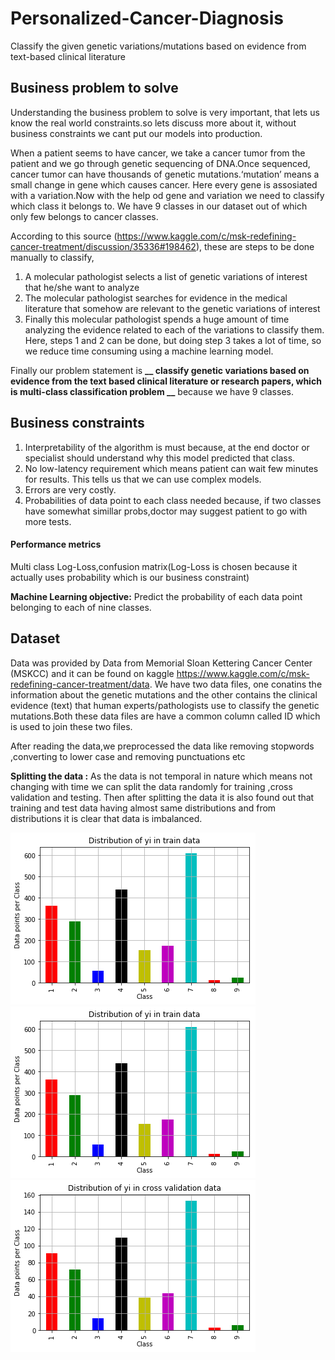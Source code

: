 # Personalized-Cancer-Diagnosis
Classify the given genetic variations/mutations based on evidence from text-based clinical literature

## Business problem to solve
Understanding the business problem to solve is very important, that lets us know the real world constraints.so lets discuss more about it, without business constraints we cant put our models into production.

When a patient seems to have cancer, we take a cancer tumor from the patient and we go through genetic sequencing of DNA.Once sequenced, cancer tumor can have thousands of genetic mutations.‘mutation’ means a small change in gene which causes cancer. Here every gene is assosiated with a variation.Now with the help od gene and variation we need to classify which class it belongs to. We have 9 classes in our dataset out of which only few belongs to cancer classes.

According to this source (https://www.kaggle.com/c/msk-redefining-cancer-treatment/discussion/35336#198462), these are steps to be done manually to classify,
1. A molecular pathologist selects a list of genetic variations of interest that he/she want to analyze
2. The molecular pathologist searches for evidence in the medical literature that somehow are relevant to the genetic variations of interest
3. Finally this molecular pathologist spends a huge amount of time analyzing the evidence related to each of the variations to classify them.
Here, steps 1 and 2 can be done, but doing step 3 takes a lot of time, so we reduce time consuming using a machine learning model.

Finally our problem statement is **__ classify genetic variations based on evidence from the text based clinical literature or research papers, which is multi-class classification problem __** because we have 9 classes.

## Business constraints

1. Interpretability of the algorithm is must because, at the end doctor or specialist should understand why this model predicted that class.
2. No low-latency requirement which means patient can wait few minutes for results. This tells us that we can use complex models.
3. Errors are very costly.
4. Probabilities of data point to each class needed because, if two classes have somewhat simillar probs,doctor may suggest patient to go with more tests.

#### Performance metrics
Multi class Log-Loss,confusion matrix(Log-Loss is chosen because it actually uses probability which is our business constraint)

**Machine Learning objective:** Predict the probability of each data point belonging to each of nine classes.

## Dataset
Data was provided by Data from Memorial Sloan Kettering Cancer Center (MSKCC) and it can be found on kaggle https://www.kaggle.com/c/msk-redefining-cancer-treatment/data.
We have two data files, one conatins the information about the genetic mutations and the other contains the clinical evidence (text) that human experts/pathologists use to classify the genetic mutations.Both these data files are have a common column called ID which is used to join these two files.

After reading the data,we preprocessed the data like removing stopwords ,converting to lower case and removing punctuations etc

**Splitting the data :** As the data is not temporal in nature which means not changing with time we can split the data randomly for training ,cross validation and testing.
Then after splitting the data it is also found out that training and test data having almost same distributions and from distributions it is clear that data is imbalanced.

![alt text](https://github.com/shshnk158/Personalized-Cancer-Diagnosis/blob/master/Images/ytr.png) ![alt text](https://github.com/shshnk158/Personalized-Cancer-Diagnosis/blob/master/Images/ytr.png) ![alt text](https://github.com/shshnk158/Personalized-Cancer-Diagnosis/blob/master/Images/ycv.png)


